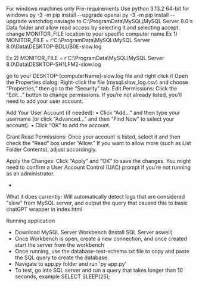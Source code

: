 For windows machines only
Pre-requirements
Use python 3.13.2 64-bit for windows
py -3 -m pip install --upgrade openai
py -3 -m pip install --upgrade watchdog
naviagte to C:\ProgramData\MySQL\MySQL Server 8.0\'s Data folder and allow read access by selecting it and selecting accept.
change MONITOR_FILE location to your specific computer name
Ex 1)
MONITOR_FILE = r'C:\ProgramData\MySQL\MySQL Server 8.0\Data\DESKTOP-BDLUB0E-slow.log

Ex 2)
MONITOR_FILE = r'C:\ProgramData\MySQL\MySQL Server 8.0\Data\DESKTOP-SH1LFM2-slow.log

go to your DESKTOP-[computerName]-slow.log file and right click it
Open the Properties dialog:
  Right-click the file (mysql.slow_log.csv) and choose “Properties,” then go to the “Security” tab.
  Edit Permissions:
  Click the “Edit…” button to change permissions. If you’re not already listed, you’ll need to add your user account.

  Add Your User Account (if needed):
  • Click “Add…” and then type your username (or click “Advanced…” and then “Find Now” to select your account).
  • Click “OK” to add the account.

  Grant Read Permissions:
  Once your account is listed, select it and then check the “Read” box under “Allow.”
  If you want to allow more (such as List Folder Contents), adjust accordingly.

  Apply the Changes:
  Click “Apply” and “OK” to save the changes.
  You might need to confirm a User Account Control (UAC) prompt if you’re not running as an administrator.

- 



What it does currently:
Will automatically detect logs that are considered "slow" from MySQL server, and output the query that caused this to basic chatGPT wrapper in index.html

Running application
- Download MySQL Server Workbench (Install SQL Server aswell)
- Once Workbench is open, create a new connection, and once created start the server from the workbench
- Once running, use the database-test-schema.txt file to copy and paste the SQL query to create the database.
- Navigate to app.py folder and run 'py app.py'
- To test, go into SQL server and run a query that takes longer than 10 seconds, example SELECT SLEEP(25);

